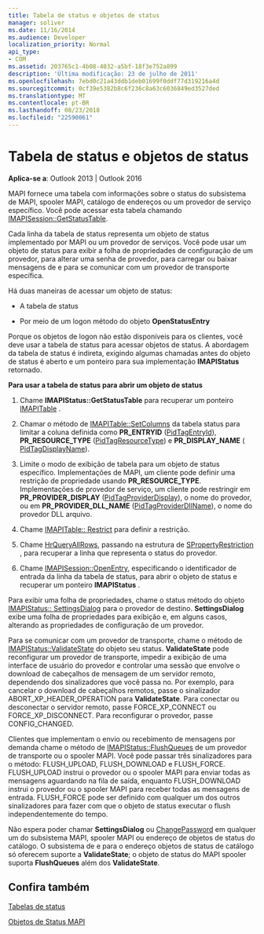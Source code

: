 ```yaml
---
title: Tabela de status e objetos de status
manager: soliver
ms.date: 11/16/2014
ms.audience: Developer
localization_priority: Normal
api_type:
- COM
ms.assetid: 203765c1-4b08-4032-a5bf-18f3e752a899
description: 'Última modificação: 23 de julho de 2011'
ms.openlocfilehash: 7ebd0c21a43ddb1deb01699f0ddf77d319216a4d
ms.sourcegitcommit: 0cf39e5382b8c6f236c8a63c6036849ed3527ded
ms.translationtype: MT
ms.contentlocale: pt-BR
ms.lasthandoff: 08/23/2018
ms.locfileid: "22590061"
---
```

# <a name="status-table-and-status-objects"></a>Tabela de status e objetos de status

  
  
**Aplica-se a**: Outlook 2013 | Outlook 2016 
  
MAPI fornece uma tabela com informações sobre o status do subsistema de MAPI, spooler MAPI, catálogo de endereços ou um provedor de serviço específico. Você pode acessar esta tabela chamando [IMAPISession::GetStatusTable](imapisession-getstatustable.md).
  
Cada linha da tabela de status representa um objeto de status implementado por MAPI ou um provedor de serviços. Você pode usar um objeto de status para exibir a folha de propriedades de configuração de um provedor, para alterar uma senha de provedor, para carregar ou baixar mensagens de e para se comunicar com um provedor de transporte específica. 
  
Há duas maneiras de acessar um objeto de status:
  
- A tabela de status
    
- Por meio de um logon método do objeto **OpenStatusEntry** 
    
Porque os objetos de logon não estão disponíveis para os clientes, você deve usar a tabela de status para acessar objetos de status. A abordagem da tabela de status é indireta, exigindo algumas chamadas antes do objeto de status é aberto e um ponteiro para sua implementação **IMAPIStatus** retornado. 
  
 **Para usar a tabela de status para abrir um objeto de status**
  
1. Chame **IMAPIStatus::GetStatusTable** para recuperar um ponteiro [IMAPITable](imapitableiunknown.md) . 
    
2. Chamar o método de [IMAPITable::SetColumns](imapitable-setcolumns.md) da tabela status para limitar a coluna definida como **PR_ENTRYID** ([PidTagEntryId](pidtagentryid-canonical-property.md)), **PR_RESOURCE_TYPE** ([PidTagResourceType](pidtagresourcetype-canonical-property.md)) e **PR_DISPLAY_NAME** ([ PidTagDisplayName](pidtagdisplayname-canonical-property.md)).
    
3. Limite o modo de exibição de tabela para um objeto de status específico. Implementações de MAPI, um cliente pode definir uma restrição de propriedade usando **PR_RESOURCE_TYPE**. Implementações de provedor de serviço, um cliente pode restringir em **PR_PROVIDER_DISPLAY** ([PidTagProviderDisplay](pidtagproviderdisplay-canonical-property.md)), o nome do provedor, ou em **PR_PROVIDER_DLL_NAME** ([PidTagProviderDllName](pidtagproviderdllname-canonical-property.md)), o nome do provedor DLL arquivo.
    
4. Chame [IMAPITable:: Restrict](imapitable-restrict.md) para definir a restrição. 
    
5. Chame [HrQueryAllRows](hrqueryallrows.md), passando na estrutura de [SPropertyRestriction](spropertyrestriction.md) , para recuperar a linha que representa o status do provedor. 
    
6. Chame [IMAPISession::OpenEntry](imapisession-openentry.md), especificando o identificador de entrada da linha da tabela de status, para abrir o objeto de status e recuperar um ponteiro **IMAPIStatus** . 
    
Para exibir uma folha de propriedades, chame o status método do objeto [IMAPIStatus:: SettingsDialog](imapistatus-settingsdialog.md) para o provedor de destino. **SettingsDialog** exibe uma folha de propriedades para exibição e, em alguns casos, alterando as propriedades de configuração de um provedor. 
  
Para se comunicar com um provedor de transporte, chame o método de [IMAPIStatus::ValidateState](imapistatus-validatestate.md) do objeto seu status. **ValidateState** pode reconfigurar um provedor de transporte, impedir a exibição de uma interface de usuário do provedor e controlar uma sessão que envolve o download de cabeçalhos de mensagem de um servidor remoto, dependendo dos sinalizadores que você passa no. Por exemplo, para cancelar o download de cabeçalhos remotos, passe o sinalizador ABORT_XP_HEADER_OPERATION para **ValidateState**. Para conectar ou desconectar o servidor remoto, passe FORCE_XP_CONNECT ou FORCE_XP_DISCONNECT. Para reconfigurar o provedor, passe CONFIG_CHANGED. 
  
Clientes que implementam o envio ou recebimento de mensagens por demanda chame o método de [IMAPIStatus::FlushQueues](imapistatus-flushqueues.md) de um provedor de transporte ou o spooler MAPI. Você pode passar três sinalizadores para o método: FLUSH_UPLOAD, FLUSH_DOWNLOAD e FLUSH_FORCE. FLUSH_UPLOAD instrui o provedor ou o spooler MAPI para enviar todas as mensagens aguardando na fila de saída, enquanto FLUSH_DOWNLOAD instrui o provedor ou o spooler MAPI para receber todas as mensagens de entrada. FLUSH_FORCE pode ser definido com qualquer um dos outros sinalizadores para fazer com que o objeto de status executar o flush independentemente do tempo. 
  
Não espera poder chamar **SettingsDialog** ou [ChangePassword](imapistatus-changepassword.md) em qualquer um do subsistema MAPI, spooler MAPI ou endereço de objetos de status do catálogo. O subsistema de e para o endereço objetos de status de catálogo só oferecem suporte a **ValidateState**; o objeto de status do MAPI spooler suporta **FlushQueues** além dos **ValidateState**.
  
## <a name="see-also"></a>Confira também



[Tabelas de status](status-tables.md)
  
[Objetos de Status MAPI](mapi-status-objects.md)

